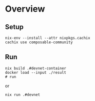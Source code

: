 # Overview

## Setup

```shell
nix-env --install --attr nixpkgs.cachix
cachix use composable-community
```

## Run

```shell
nix build .#devnet-container
docker load --input ./result
# run 
```

or

```shell
nix run .#devnet
```
